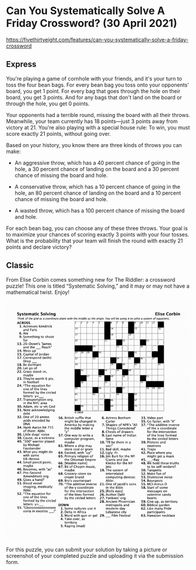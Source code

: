 # Can You Systematically Solve A Friday Crossword? (30 April 2021)

https://fivethirtyeight.com/features/can-you-systematically-solve-a-friday-crossword

## Express

You're playing a game of cornhole with your friends, and it's your turn to toss the four bean bags.
For every bean bag you toss onto your opponents' board, you get 1 point.
For every bag that goes through the hole on their board, you get 3 points.
And for any bags that don't land on the board or through the hole, you get 0 points.

Your opponents had a terrible round, missing the board with all their throws.
Meanwhile, your team currently has 18 points—just 3 points away from victory at 21.
You're also playing with a special house rule: To win, you must score exactly 21 points, without going over.

Based on your history, you know there are three kinds of throws you can make:

* An aggressive throw, which has a 40 percent chance of going in the hole, a 30 percent chance of landing on the board and a 30 percent chance of missing the board and hole.

* A conservative throw, which has a 10 percent chance of going in the hole, an 80 percent chance of landing on the board and a 10 percent chance of missing the board and hole.

* A wasted throw, which has a 100 percent chance of missing the board and hole.

For each bean bag, you can choose any of these three throws.
Your goal is to maximize your chances of scoring exactly 3 points with your four tosses.
What is the probability that your team will finish the round with exactly 21 points and declare victory?

## Classic

From Elise Corbin comes something new for The Riddler: a crossword puzzle!
This one is titled “Systematic Solving,” and it may or may not have a mathematical twist.
Enjoy!

![grid](https://github.com/kennethaw88/Riddler/blob/master/2021-04-30/coordinateplane.png)


For this puzzle, you can submit your solution by taking a picture or screenshot of your completed puzzle and uploading it via the submission form.
